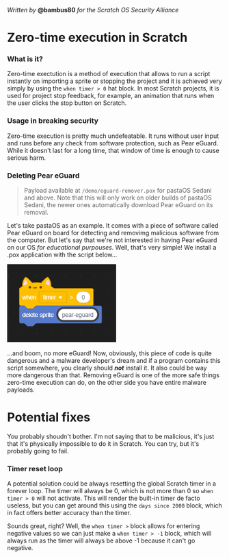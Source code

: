 *Written by* **@bambus80** *for the Scratch OS Security Alliance*
# Zero-time execution in Scratch

### What is it?
Zero-time exectution is a method of execution that allows to run a script instantly on importing a sprite or stopping the project and it is achieved very simply by using the `when timer > 0` hat block. In most Scratch projects, it is used for project stop feedback, for example, an animation that runs when the user clicks the stop button on Scratch.

### Usage in breaking security
Zero-time execution is pretty much undefeatable. It runs without user input and runs before any check from software protection, such as Pear eGuard. While it doesn't last for a long time, that window of time is enough to cause serious harm.

### Deleting Pear eGuard
> Payload available at `/demo/eguard-remover.pox` for pastaOS Sedani and above. Note that this will only work on older builds of pastaOS Sedani, the newer ones automatically download Pear eGuard on its removal.

Let's take pastaOS as an example. It comes with a piece of software called Pear eGuard on board for detecting and removimg malicious software from the computer. But let's say that we're not interested in having Pear eGuard on our OS *for educational purpouses*. Well, that's very simple! We install a .pox application with the script below...

![Pic. 1 - Zero-time script for deleting Pear eGuard](pic1.png)

...and boom, no more eGuard! Now, obviously, this piece of code is quite dangerous and a malware developer's dream and if a program contains this script somewhere, you clearly should ***not*** install it. It also could be way more dangerous than that. Removing eGuard is one of the more safe things zero-time execution can do, on the other side you have entire malware payloads.

# Potential fixes
You probably shoudn't bother. I'm not saying that to be malicious, it's just that it's physically impossible to do it in Scratch. You can try, but it's probably going to fail.

### Timer reset loop
A potential solution could be always resetting the global Scratch timer in a forever loop. The timer will always be 0, which is not more than 0 so `when timer > 0` will not activate. This will render the built-in timer de facto useless, but you can get around this using the `days since 2000` block, which in fact offers better accuracy than the timer.

Sounds great, right? Well, the `when timer >` block allows for entering negative values so we can just make a `when timer > -1` block, which will always run as the timer will always be above -1 because it can't go negative.